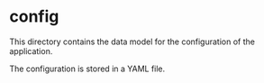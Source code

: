 # config

This directory contains the data model for the configuration of the application. 

The configuration is stored in a YAML file. 
